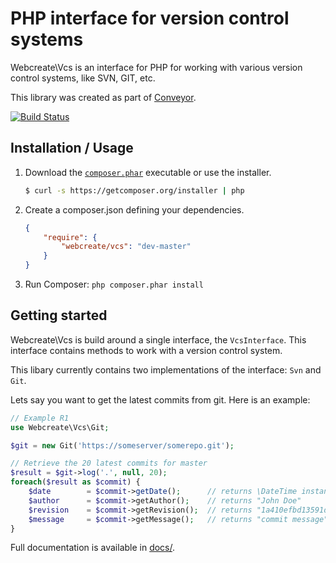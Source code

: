 # PHP interface for version control systems

Webcreate\Vcs is an interface for PHP for working with various
version control systems, like SVN, GIT, etc.

This library was created as part of [Conveyor](http://conveyordeploy.com).

[![Build Status](https://secure.travis-ci.org/webcreate/vcs.png?branch=master)](https://travis-ci.org/webcreate/vcs)

Installation / Usage
--------------------

1. Download the [`composer.phar`](https://getcomposer.org/composer.phar)
executable or use the installer.

    ``` sh
    $ curl -s https://getcomposer.org/installer | php
    ```

2. Create a composer.json defining your dependencies.

    ``` json
    {
        "require": {
            "webcreate/vcs": "dev-master"
        }
    }
    ```

3. Run Composer: `php composer.phar install`

Getting started
---------------

Webcreate\Vcs is build around a single interface, the `VcsInterface`.
This interface contains methods to work with a version control system.

This libary currently contains two implementations of the interface:
`Svn` and `Git`.

Lets say you want to get the latest commits from git. Here is an example:

``` php
// Example R1
use Webcreate\Vcs\Git;

$git = new Git('https://someserver/somerepo.git');

// Retrieve the 20 latest commits for master
$result = $git->log('.', null, 20);
foreach($result as $commit) {
    $date        = $commit->getDate();      // returns \DateTime instance
    $author      = $commit->getAuthor();    // returns "John Doe"
    $revision    = $commit->getRevision();  // returns "1a410efbd13591db07496601ebc7a059dd55cfe9"
    $message     = $commit->getMessage();   // returns "commit message"
}
```

Full documentation is available in [docs/](https://github.com/webcreate/vcs/tree/master/docs).